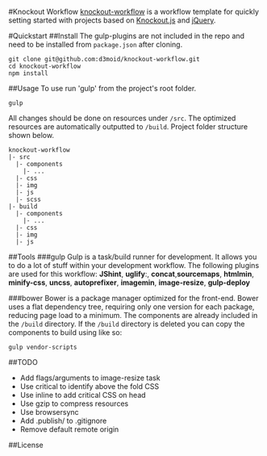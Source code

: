 #Knockout Workflow
[knockout-workflow](https://github.com/d3moid/knockout-template) is a workflow template for quickly setting started with projects based on [Knockout.js](https://github.com/knockout/knockout) and [jQuery](https://github.com/jquery/jquery).

#Quickstart
##Install
The gulp-plugins are not included in the repo and need to be installed from `package.json` after cloning.
```
git clone git@github.com:d3moid/knockout-workflow.git
cd knockout-workflow
npm install
```
##Usage
To use run 'gulp' from the project's root folder.
```
gulp
```

All changes should be done on resources under `/src`. The optimized resources are automatically outputted to `/build`. Project folder structure shown below.
```
knockout-workflow
|- src
  |- components
    |- ...
  |- css
  |- img
  |- js
  |- scss
|- build
  |- components
    |- ...
  |- css
  |- img
  |- js
```
##Tools
###gulp
Gulp is a task/build runner for development. It allows you to do a lot of stuff within your development workflow. The following plugins are used for this workflow:
**JShint**, **uglify**:, **concat**,**sourcemaps**, **htmlmin**, **minify-css**, **uncss**, **autoprefixer**, **imagemin**, **image-resize**, **gulp-deploy**

###bower
Bower is a package manager optimized for the front-end. Bower uses a flat dependency tree, requiring only one version for each package, reducing page load to a minimum. The components are already included in the `/build` directory. If the `/build` directory is deleted you can copy the components to build using like so:
```
gulp vendor-scripts
```

##TODO
- Add flags/arguments to image-resize task
- Use critical to identify above the fold CSS
- Use inline to add critical CSS on head
- Use gzip to compress resources
- Use browsersync
- Add .publish/ to .gitignore
- Remove default remote origin

##License
